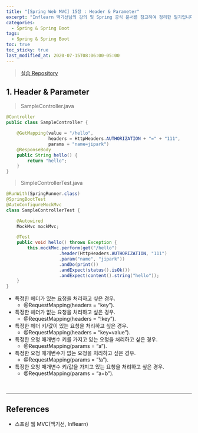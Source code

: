 ```yaml
---
title: "[Spring Web MVC] 15장 : Header & Parameter"
excerpt: "Inflearn 백기선님의 강의 및 Spring 공식 문서를 참고하여 정리한 필기입니다."
categories:
  - Spring & Spring Boot
tags:
  - Spring & Spring Boot
toc: true
toc_sticky: true
last_modified_at: 2020-07-15T08:06:00-05:00
---
```


> [실습 Repository](https://github.com/xlffm3/spring-learning-test/tree/inflearn-mvc)

## 1. Header & Parameter

> SampleController.java

```java
@Controller
public class SampleController {

    @GetMapping(value = "/hello",
                headers = HttpHeaders.AUTHORIZATION + "=" + "111",
                params = "name=jipark")
    @ResponseBody
    public String hello() {
        return "hello";
    }
}
```

> SimpleControllerTest.java

```java
@RunWith(SpringRunner.class)
@SpringBootTest
@AutoConfigureMockMvc
class SampleControllerTest {

    @Autowired
    MockMvc mockMvc;

    @Test
    public void hello() throws Exception {
        this.mockMvc.perform(get("/hello")
                    .header(HttpHeaders.AUTHORIZATION, "111")
                    .param("name", "jipark"))
                    .andDo(print())
                    .andExpect(status().isOk())
                    .andExpect(content().string("hello"));
    }
}
```

* 특정한 헤더가 있는 요청을 처리하고 싶은 경우.
	* @RequestMapping(headers = “key”).
* 특정한 헤더가 없는 요청을 처리하고 싶은 경우.
	* @RequestMapping(headers = “!key”).
* 특정한 헤더 키/값이 있는 요청을 처리하고 싶은 경우.
	* @RequestMapping(headers = “key=value”).  
* 특정한 요청 매개변수 키를 가지고 있는 요청을 처리하고 싶은 경우.
	* @RequestMapping(params = “a”).
* 특정한 요청 매개변수가 없는 요청을 처리하고 싶은 경우.
	* @RequestMapping(params = “!a”).
* 특정한 요청 매개변수 키/값을 가지고 있는 요청을 처리하고 싶은 경우.
	* @RequestMapping(params = “a=b”).

<br>

---

## References

*	스프링 웹 MVC(백기선, Inflearn)
